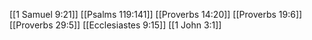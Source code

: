 [[1 Samuel 9:21]]
[[Psalms 119:141]]
[[Proverbs 14:20]]
[[Proverbs 19:6]]
[[Proverbs 29:5]]
[[Ecclesiastes 9:15]]
[[1 John 3:1]]
